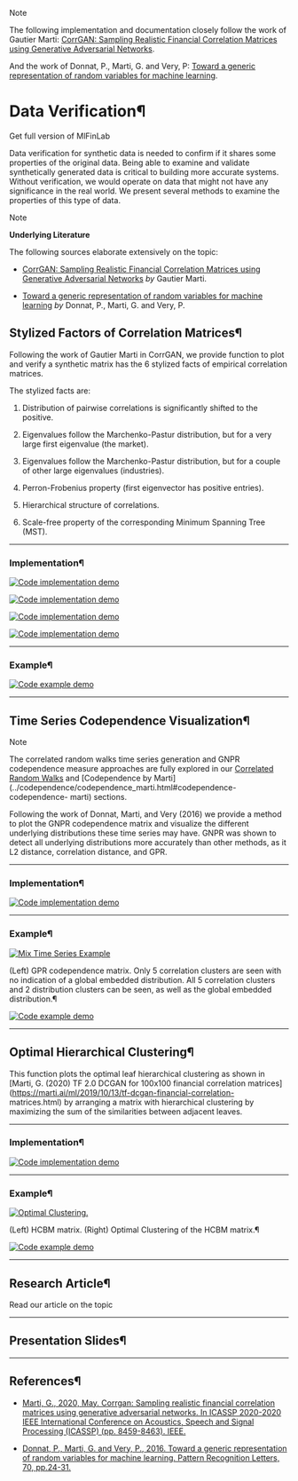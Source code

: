 Note

The following implementation and documentation closely follow the work of
Gautier Marti: [CorrGAN: Sampling Realistic Financial Correlation Matrices
using Generative Adversarial Networks](https://arxiv.org/pdf/1910.09504.pdf).

And the work of Donnat, P., Marti, G. and Very, P: [Toward a generic
representation of random variables for machine
learning](https://arxiv.org/pdf/1506.00976.pdf).

# Data Verification¶

Get full version of MlFinLab

  

  

  

Data verification for synthetic data is needed to confirm if it shares some
properties of the original data. Being able to examine and validate
synthetically generated data is critical to building more accurate systems.
Without verification, we would operate on data that might not have any
significance in the real world. We present several methods to examine the
properties of this type of data.

Note

**Underlying Literature**

The following sources elaborate extensively on the topic:

  * [CorrGAN: Sampling Realistic Financial Correlation Matrices using Generative Adversarial Networks](https://arxiv.org/pdf/1910.09504.pdf) _by_ Gautier Marti.

  * [Toward a generic representation of random variables for machine learning](https://arxiv.org/pdf/1506.00976.pdf) _by_ Donnat, P., Marti, G. and Very, P.

## Stylized Factors of Correlation Matrices¶

Following the work of Gautier Marti in CorrGAN, we provide function to plot
and verify a synthetic matrix has the 6 stylized facts of empirical
correlation matrices.

The stylized facts are:

  1. Distribution of pairwise correlations is significantly shifted to the positive.

  2. Eigenvalues follow the Marchenko-Pastur distribution, but for a very large first eigenvalue (the market).

  3. Eigenvalues follow the Marchenko-Pastur distribution, but for a couple of other large eigenvalues (industries).

  4. Perron-Frobenius property (first eigenvector has positive entries).

  5. Hierarchical structure of correlations.

  6. Scale-free property of the corresponding Minimum Spanning Tree (MST).

* * *

### Implementation¶

[![Code implementation
demo](../_images/implementation_medium5.png)](../_images/implementation_medium5.png)

[![Code implementation
demo](../_images/implementation_small3.png)](../_images/implementation_small3.png)

[![Code implementation
demo](../_images/implementation_medium5.png)](../_images/implementation_medium5.png)

[![Code implementation
demo](../_images/implementation_small3.png)](../_images/implementation_small3.png)

* * *

### Example¶

[![Code example
demo](../_images/example_medium3.png)](../_images/example_medium3.png)

* * *

## Time Series Codependence Visualization¶

Note

The correlated random walks time series generation and GNPR codependence
measure approaches are fully explored in our [Correlated Random
Walks](correlated_random_walks.html#data-generation-correlated-random-walks)
and [Codependence by
Marti](../codependence/codependence_marti.html#codependence-codependence-
marti) sections.

Following the work of Donnat, Marti, and Very (2016) we provide a method to
plot the GNPR codependence matrix and visualize the different underlying
distributions these time series may have. GNPR was shown to detect all
underlying distributions more accurately than other methods, as it L2
distance, correlation distance, and GPR.

* * *

### Implementation¶

[![Code implementation
demo](../_images/implementation_small3.png)](../_images/implementation_small3.png)

* * *

### Example¶

[![Mix Time Series
Example](../_images/mix_example_single.png)](../_images/mix_example_single.png)

(Left) GPR codependence matrix. Only 5 correlation clusters are seen with no
indication of a global embedded distribution. All 5 correlation clusters and 2
distribution clusters can be seen, as well as the global embedded
distribution.¶

[![Code example
demo](../_images/example_medium3.png)](../_images/example_medium3.png)

* * *

## Optimal Hierarchical Clustering¶

This function plots the optimal leaf hierarchical clustering as shown in
[Marti, G. (2020) TF 2.0 DCGAN for 100x100 financial correlation
matrices](https://marti.ai/ml/2019/10/13/tf-dcgan-financial-correlation-
matrices.html) by arranging a matrix with hierarchical clustering by
maximizing the sum of the similarities between adjacent leaves.

* * *

### Implementation¶

[![Code implementation
demo](../_images/implementation_medium5.png)](../_images/implementation_medium5.png)

* * *

### Example¶

[![Optimal
Clustering.](../_images/optimal_clustering1.png)](../_images/optimal_clustering1.png)

(Left) HCBM matrix. (Right) Optimal Clustering of the HCBM matrix.¶

[![Code example
demo](../_images/example_big2.png)](../_images/example_big2.png)

* * *

## Research Article¶

Read our article on the topic

  

* * *

## Presentation Slides¶

  

* * *

## References¶

  * [Marti, G., 2020, May. Corrgan: Sampling realistic financial correlation matrices using generative adversarial networks. In ICASSP 2020-2020 IEEE International Conference on Acoustics, Speech and Signal Processing (ICASSP) (pp. 8459-8463). IEEE.](https://arxiv.org/pdf/1910.09504.pdf)

  * [Donnat, P., Marti, G. and Very, P., 2016. Toward a generic representation of random variables for machine learning. Pattern Recognition Letters, 70, pp.24-31.](https://arxiv.org/pdf/1506.00976.pdf)

